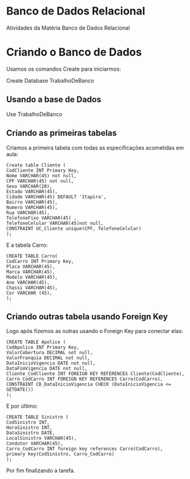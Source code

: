 # Banco de Dados Relacional
Atividades da Matéria Banco de Dados Relacional

<h1>Criando o Banco de Dados </h1>

Usamos os comandos Create para iniciarmos:

Create Database TrabalhoDeBanco

<h2>Usando a base de Dados</h2>

Use TrabalhoDeBanco

<h2>Criando as primeiras tabelas</h2>

Criamos a primeira tabela com todas as especificações acometidas em aula: 

```
Create table Cliente (
CodCliente INT Primary Key,
Nome VARCHAR(45) not null, 
CPF VARCHAR(45) not null,
Sexo VARCHAR(20),
Estado VARCHAR(45),
Cidade VARCHAR(45) DEFAULT 'Itapira',
Bairro VARCHAR(45),
Numero VARCHAR(45),
Rua VARCHAR(45),
TelefoneFixo VARCHAR(45) ,
TelefoneCelular VARCHAR(45)not null,
CONSTRAINT UC_Cliente unique(CPF, TelefoneCelular)
);
```

E a tabela Carro: 
```
CREATE TABLE Carro(
CodCarro INT Primary Key,
Placa VARCHAR(45),
Marca VARCHAR(45),
Modelo VARCHAR(45),
Ano VARCHAR(45),
Chassi VARCHAR(45),
Cor VARCHAR (45),
);
```

<h2>Criando outras tabela usando Foreign Key</h2>

Logo após fizemos as outras usando o Foreign Key para conectar elas: 

```
CREATE TABLE Apolice (
CodApolice INT Primary Key,
ValorCobertura DECIMAL not null,
ValorFranquia DECIMAL not null,
DataInicioVigencia DATE not null,
DataFimVigencia DATE not null,
Cliente_CodCliente INT FOREIGN KEY REFERENCES Cliente(CodCliente),
Carro_CodCarro INT FOREIGN KEY REFERENCES Carro(CodCarro),
CONSTRAINT CD_DataInicioVigencia CHECK (DataInicioVigencia <= GETDATE())
);
```

E por último: 

```
CREATE TABLE Sinistro (
CodSinistro INT,
HoraSinistro INT, 
DataSinistro DATE,
LocalSinistro VARCHAR(45),
Condutor VARCHAR(45),
Carro_CodCarro INT foreign key references Carro(CodCarro),
primary key(CodSinistro, Carro_CodCarro)
);
```


Por fim finalizando a tarefa. 
